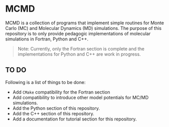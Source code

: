 # MCMD

MCMD is a collection of programs that implement simple routines for Monte Carlo (MC) and Molecular Dynamics (MD) simulations. The purpose of this repository is to only provide pedagogic implementations of molecular simulations in Fortran, Python and C++.

> Note: Currently, only the Fortran section is complete and the implementations for Python and C++ are work in progress.
   

## TO DO

Following is a list of things to be done:

-  Add `CMake` compatibility for the Fortran section
- Add compatibility to introduce other model potentials for MC/MD simulations.
- Add the Python section of this repository.
- Add the C++ section of this repository.
- Add a documentation for tutorial section for this repository. 